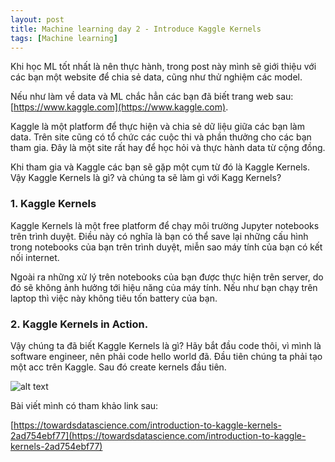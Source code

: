 ```yaml
---
layout: post
title: Machine learning day 2 - Introduce Kaggle Kernels
tags: [Machine learning]
---
```

Khi học ML tốt nhất là nên thực hành, trong post này mình sẽ giới thiệu với các bạn một website để chia sẻ data, cũng như thử nghiệm các model. 

Nếu như làm về data và ML chắc hẳn các bạn đã biết trang web sau:[https://www.kaggle.com](https://www.kaggle.com).

Kaggle là một platform để thực hiện và chia sẻ dữ liệu giữa các bạn làm data. Trên site cũng có tổ chức các cuộc thi và phần thưởng cho các bạn tham gia. Đây là một site rất hay để học hỏi và thực hành data từ cộng đồng.

Khi tham gia và Kaggle các bạn sẽ gặp một cụm từ đó là Kaggle Kernels. Vậy Kaggle Kernels là gì? và chúng ta sẽ làm gì với Kagg Kernels?

### 1. Kaggle Kernels 

Kaggle Kernels là một free platform để chạy môi trường Jupyter notebooks trên trình duyệt. Điều này có nghĩa là bạn có thể save lại những cấu hình trong notebooks của bạn trên trình duyệt, miễn sao máy tính của bạn có kết nối internet. 

Ngoài ra những xử lý trên notebooks của bạn được thực hiện trên server, do đó sẽ không ảnh hưởng tới hiệu năng của máy tính. Nếu như bạn chạy trên laptop thì việc này không tiêu tốn battery của bạn.

### 2. Kaggle Kernels in Action. 

Vậy chúng ta đã biết Kaggle Kernels là gì? Hãy bắt đầu code thôi, vì mình là software engineer, nên phải code hello world đã. 
Đầu tiên chúng ta phải tạo một acc trên Kaggle. Sau đó create kernels đầu tiên.

![alt text](https://cdn-images-1.medium.com/max/1000/1*4CAxeDfReJem2kb4xdyxlQ.gif "Logo Title Text 1")

Bài viết mình có tham khảo link sau:

[https://towardsdatascience.com/introduction-to-kaggle-kernels-2ad754ebf77](https://towardsdatascience.com/introduction-to-kaggle-kernels-2ad754ebf77)
